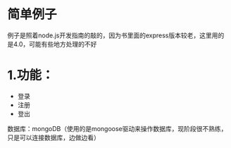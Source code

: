 # 简单例子

例子是照着node.js开发指南的敲的，因为书里面的express版本较老，这里用的是4.0，可能有些地方处理的不好


# 1.功能：  
* 登录  
* 注册  
* 登出  

数据库：mongoDB（使用的是mongoose驱动来操作数据库，现阶段很不熟练，只是可以连接数据库，边做边看）



